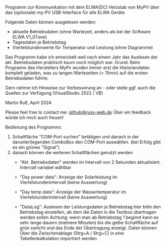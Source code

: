 Programm zur Kommunikation mit dem ELWA(DC) Heizstab von MyPV
über das (optionale) my-PV USB-Interface für alle ELWA Geräte 

Folgende Daten können ausgelesen werden:
- aktuelle Betriebsdaten (ohne Wartezeit, anders als bei der Software ELWA V1_07.exe)
- Tagesdaten je Betriebstag
- Viertelstundenwerte für Temperatur und Leistung
  (ohne Diagramme)

Das Programm habe ich entwickelt weil nach einem Jahr das Auslesen der akt. Betriebsdaten praktisch kaum noch möglich war.
Grund:
Beim Programm des Herstellers MyPv wurden immer erst die Historiendaten komplett geladen, 
was zu langen Wartezeiten (> 15min) auf die ersten Betriebsdaten führte.

Gern nehme ich Hinweise zur Verbesserung an - oder stelle ggf. auch die Quellen zur Verfügung
(VisualStudio 2022 / VB)

Martin Ruß, April 2024

Please feel free to contact me: github@russ-web.de
Über ein feedback würde ich mich auch freuen!

Bedienung des Programms:
1. Schaltfläche "COM-Port suchen" betätigen und danach in der darunterliegenden ComboBox den COM-Port auswählen.
   (bei Erfolg gibt es ein grünes "Signal")
2. danach können die weiteren Schaltflächen genutzt werden
   - "Akt. Betriebsdaten" werden im Intervall von 2 Sekunden aktualisiert. Intervall variabel wählbar

   - "Day power data": Anzeige der Solarleistung im Viertelstundenintervall (keine Auswertung)

   - "Day temp data": Anzeige der Wassertemperatur im Viertelstundenintervall (keine Auswertung)

   - "DataLog": Auslesen der Leistungsdaten je Betriebstag
      hier bitte den Betriebstag einstellen, ab dem die Daten in die Textbox übertragen werden sollen
      Achtung: wenn man ab Betriebstag 1 beginnt kann es sehr lange dauern (mehrere Minuten) bis die gelbe Schaltfläche
      auf grün switcht und das Ende der Übertragung anzeigt.
      Daten können Über die Zwischenablage (Strg+A / Strg+C) in eine Tabellenkalkulation importiert werden
     
